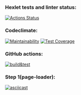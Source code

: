 ### Hexlet tests and linter status:
[![Actions Status](https://github.com/Noboribetsu/python-project-lvl3/workflows/hexlet-check/badge.svg)](https://github.com/Noboribetsu/python-project-lvl3/actions)

### Codeclimate:
[![Maintainability](https://api.codeclimate.com/v1/badges/fa7875262d906b122ea8/maintainability)](https://codeclimate.com/github/Noboribetsu/python-project-lvl3/maintainability)
[![Test Coverage](https://api.codeclimate.com/v1/badges/fa7875262d906b122ea8/test_coverage)](https://codeclimate.com/github/Noboribetsu/python-project-lvl3/test_coverage)

### GitHub actions:
[![build&test](https://github.com/Noboribetsu/python-project-lvl3/actions/workflows/build&test.yml/badge.svg)](https://github.com/Noboribetsu/python-project-lvl3/actions/workflows/build&test.yml)

### Step 1(page-loader):
[![asciicast](https://asciinema.org/a/oSTkLoOrnafURZSjNfDZRih60.svg)](https://asciinema.org/a/oSTkLoOrnafURZSjNfDZRih60)
